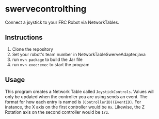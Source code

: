 # swervecontrolthing

Connect a joystick to your FRC Robot via NetworkTables.

## Instructions

 1. Clone the repository
 2. Set your robot's team number in NetworkTableSwerveAdapter.java
 3. run `mvn package` to build the Jar file
 4. run `mvn exec:exec` to start the program

## Usage

This program creates a Network Table called `JoystickControls`.
Values will only be updated when the controller you are using sends an event.
The format for how each entry is named is `(ControllerID)(EventID)`.
For instance, the X axis on the first controller would be `0x`.
Likewise, the Z Rotation axis on the second controller would be `1rz`.
